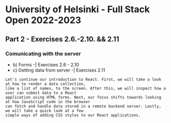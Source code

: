 # University of Helsinki - Full Stack Open 2022-2023

## Part 2 - Exercises 2.6.-2.10. && 2.11
### Comunicating with the server
- b) Forms -| Exercises 2.6 - 2.10
- c) Getting data from server -| Exercises 2.11

~~~ 
Let's continue our introduction to React. First, we will take a look at how to render a data collection,
like a list of names, to the screen. After this, we will inspect how a user can submit data to a React
application using HTML forms. Next, our focus shifts towards looking at how JavaScript code in the browser
can fetch and handle data stored in a remote backend server. Lastly, we will take a quick look at a few
simple ways of adding CSS styles to our React applications.
~~~